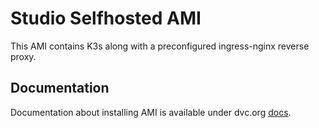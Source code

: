 # Studio Selfhosted AMI

This AMI contains K3s along with a preconfigured ingress-nginx reverse proxy. 

## Documentation

Documentation about installing AMI is available under dvc.org [docs](https://dvc.org/doc/studio/selfhosted/installation/ami).

